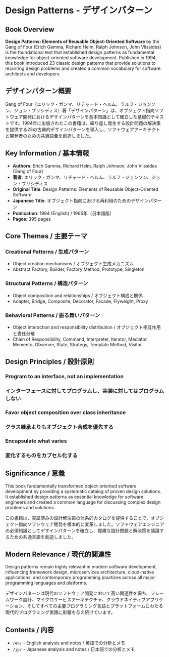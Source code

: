 # Design Patterns - デザインパターン

## Book Overview

**Design Patterns: Elements of Reusable Object-Oriented Software** by the Gang of Four (Erich Gamma, Richard Helm, Ralph Johnson, John Vlissides) is the foundational text that established design patterns as fundamental knowledge for object-oriented software development. Published in 1994, this book introduced 23 classic design patterns that provide solutions to recurring design problems and created a common vocabulary for software architects and developers.

## デザインパターン概要

Gang of Four（エリック・ガンマ、リチャード・ヘルム、ラルフ・ジョンソン、ジョン・ブリシディス）著「デザインパターン」は、オブジェクト指向ソフトウェア開発におけるデザインパターンを基本知識として確立した基礎的テキストです。1994年に出版されたこの書籍は、繰り返し発生する設計問題の解決策を提供する23の古典的デザインパターンを導入し、ソフトウェアアーキテクトと開発者のための共通語彙を創造しました。

## Key Information / 基本情報

- **Authors**: Erich Gamma, Richard Helm, Ralph Johnson, John Vlissides (Gang of Four)
- **著者**: エリック・ガンマ、リチャード・ヘルム、ラルフ・ジョンソン、ジョン・ブリシディス
- **Original Title**: Design Patterns: Elements of Reusable Object-Oriented Software
- **Japanese Title**: オブジェクト指向における再利用のためのデザインパターン
- **Publication**: 1994 (English) / 1995年（日本語版）
- **Pages**: 395 pages

## Core Themes / 主要テーマ

### Creational Patterns / 生成パターン
- Object creation mechanisms / オブジェクト生成メカニズム
- Abstract Factory, Builder, Factory Method, Prototype, Singleton

### Structural Patterns / 構造パターン
- Object composition and relationships / オブジェクト構成と関係
- Adapter, Bridge, Composite, Decorator, Facade, Flyweight, Proxy

### Behavioral Patterns / 振る舞いパターン
- Object interaction and responsibility distribution / オブジェクト相互作用と責任分散
- Chain of Responsibility, Command, Interpreter, Iterator, Mediator, Memento, Observer, State, Strategy, Template Method, Visitor

## Design Principles / 設計原則

### Program to an interface, not an implementation
### インターフェースに対してプログラムし、実装に対してはプログラムしない

### Favor object composition over class inheritance
### クラス継承よりもオブジェクト合成を優先する

### Encapsulate what varies
### 変化するものをカプセル化する

## Significance / 意義

This book fundamentally transformed object-oriented software development by providing a systematic catalog of proven design solutions. It established design patterns as essential knowledge for software engineers and created a common language for discussing complex design problems and solutions.

この書籍は、実証済みの設計解決策の体系的カタログを提供することで、オブジェクト指向ソフトウェア開発を根本的に変革しました。ソフトウェアエンジニアの必須知識としてデザインパターンを確立し、複雑な設計問題と解決策を議論するための共通言語を創造しました。

## Modern Relevance / 現代的関連性

Design patterns remain highly relevant in modern software development, influencing framework design, microservices architecture, cloud-native applications, and contemporary programming practices across all major programming languages and platforms.

デザインパターンは現代のソフトウェア開発において高い関連性を保ち、フレームワーク設計、マイクロサービスアーキテクチャ、クラウドネイティブアプリケーション、そしてすべての主要プログラミング言語とプラットフォームにわたる現代的プログラミング実践に影響を与え続けています。

## Contents / 内容

- `/en/` - English analysis and notes / 英語での分析とメモ
- `/jp/` - Japanese analysis and notes / 日本語での分析とメモ